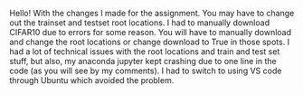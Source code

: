 Hello! With the changes I made for the assignment. You may have to change out the trainset and testset root locations. I had to manually download CIFAR10 due to errors for some reason. You will have to manually download and change the root locations or change download to True in those spots.
I had a lot of technical issues with the root locations and train and test set stuff, but also, my anaconda jupyter kept crashing due to one line in the code (as you will see by my comments). I had to switch to using VS code through Ubuntu which avoided the problem. 
